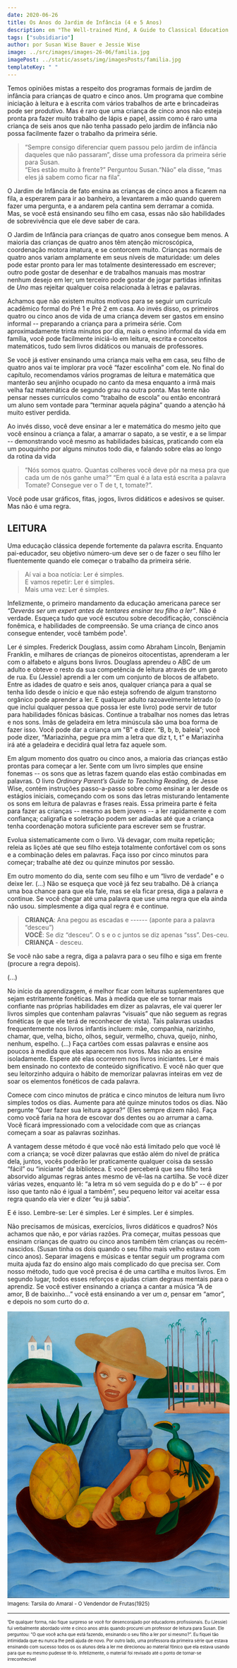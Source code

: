 ```yaml
---
date: 2020-06-26
title: Os Anos do Jardim de Infância (4 e 5 Anos)
description: em "The Well-trained Mind, A Guide to Classical Education at Home"
tags: ["subsidiario"]
author: por Susan Wise Bauer e Jessie Wise
image: ../src/images/images-26-06/familia.jpg
imagePost: ../static/assets/img/imagesPosts/familia.jpg
templateKey: " "
---
```


<p> Temos opiniões mistas a respeito dos programas formais de jardim de infância para crianças de quatro e cinco anos. Um programa que combine iniciação à leitura e à escrita com vários trabalhos de arte e brincadeiras pode ser produtivo. Mas é raro que uma criança de cinco anos não esteja pronta pra fazer muito trabalho de lápis e papel, assim como é raro uma criança de seis anos que não tenha passado pelo jardim de infância não possa facilmente fazer o trabalho da primeira série.

> “Sempre consigo diferenciar quem passou pelo jardim de infância daqueles que não passaram”, disse uma professora da primeira série para Susan.<br />“Eles estão muito à frente?” Perguntou Susan.“Não” ela disse, “mas eles já sabem como ficar na fila”.

<p> O Jardim de Infância de fato ensina as crianças de cinco anos a ficarem na fila, a esperarem para ir ao banheiro, a levantarem a mão quando querem fazer uma pergunta, e a andarem pela cantina sem derramar a comida. Mas, se você está ensinando seu filho em casa, essas não são habilidades de sobrevivência que ele deve saber de cara.
<p> O Jardim de Infância para crianças de quatro anos consegue bem menos. A maioria das crianças de quatro anos têm atenção microscópica, coordenação motora imatura, e se contorcem muito. Crianças normais de quatro anos variam amplamente em seus níveis de maturidade: um deles pode estar pronto para ler mas totalmente desinteressado em escrever; outro pode gostar de desenhar e de trabalhos manuais mas mostrar nenhum desejo em ler; um terceiro pode gostar de jogar partidas infinitas de <i>Uno</i> mas rejeitar qualquer coisa relacionada à letras e palavras. 
<p> Achamos que não existem muitos motivos para se seguir um currículo acadêmico formal do Pré 1 e Pré 2 em casa. Ao invés disso, os primeiros quatro ou cinco anos de vida de uma criança devem ser gastos em ensino informal -- preparando a criança para a primeira série. Com aproximadamente trinta minutos por dia, mais o  ensino informal da vida em família, você pode facilmente iniciá-lo em leitura, escrita e conceitos matemáticos, tudo sem livros didáticos ou manuais de professores. 
<p>Se você já estiver ensinando uma criança mais velha em casa, seu filho de quatro anos vai te implorar pra você “fazer escolinha” com ele. No final do capítulo, recomendamos vários programas de leitura e matemática que manterão seu anjinho ocupado no canto da mesa enquanto a irmã mais velha faz matemática de segundo grau na outra ponta. Mas tente não pensar nesses currículos como “trabalho de escola” ou então encontrará um aluno sem vontade para “terminar aquela página” quando a atenção há muito estiver perdida. 
<p>Ao invés disso, você deve ensinar a ler e matemática do mesmo jeito que você ensinou a criança a falar, a amarrar o sapato, a se vestir, e a se limpar -- demonstrando você mesmo as habilidades básicas, praticando com ela um pouquinho por alguns minutos todo dia, e falando sobre elas ao longo da rotina da vida

> “Nós somos quatro. Quantas colheres você deve pôr na mesa pra que cada um de nós ganhe uma?” “Em qual é a lata está escrita a palavra Tomate? Consegue ver o T de t, t, tomate?”.

<p>Você pode usar gráficos, fitas, jogos, livros didáticos e adesivos se quiser. Mas não é uma regra.

## LEITURA

Uma educação clássica depende fortemente da palavra escrita. Enquanto pai-educador, seu objetivo número-um deve ser o de fazer o seu filho ler fluentemente quando ele começar o trabalho da primeira série.

> Aí vai a boa notícia: Ler é simples.
> <br />E vamos repetir: Ler é simples.
> <br />Mais uma vez: Ler é simples.

<P> Infelizmente, o primeiro mandamento da educação americana parece ser <i>“Deverás ser um expert antes de tentares ensinar teu filho a ler”</i>. Não é verdade. Esqueça tudo que você escutou sobre decodificação, consciência fonêmica, e habilidades de compreensão. Se uma criança de cinco anos consegue entender, você também pode¹. 
<p>Ler é simples. Frederick Douglass, assim como Abraham Lincoln, Benjamin Franklin, e milhares de crianças de pioneiros oitocentistas, aprenderam a ler com o alfabeto e alguns bons livros. Douglass aprendeu o ABC de um adulto e obteve o resto da sua competência de leitura através de um garoto de rua. Eu (Jessie) aprendi a ler com um conjunto de blocos de alfabeto. Entre as idades de quatro e seis anos, qualquer criança para a qual se tenha lido desde o início e que não esteja sofrendo de algum transtorno orgânico pode aprender a ler. E qualquer adulto razoavelmente letrado (o que inclui qualquer pessoa que possa ler este livro) pode servir de tutor para habilidades fônicas básicas. Continue a trabalhar nos nomes das letras e nos sons. Ímãs de geladeira em letra minúscula são uma boa forma de fazer isso. Você pode dar a criança um "B" e dizer. “B, b, b, baleia”; você pode dizer, “Mariazinha, pegue pra mim a letra que diz t, t, t” e Mariazinha irá até a geladeira e decidirá qual letra faz aquele som. 
<p>Em algum momento dos quatro ou cinco anos, a maioria das crianças estão prontas para começar a ler. Sente com um livro simples que ensine fonemas -- os sons que as letras fazem quando elas estão combinadas em palavras. O livro <i>Ordinary Parent’s Guide to Teaching Reading</i>, de Jesse Wise, contém instruções passo-a-passo sobre como ensinar a ler desde os estágios iniciais, começando com os sons das letras misturando lentamente os sons em leitura de palavras e frases reais.  Essa primeira parte é feita para fazer as crianças -- mesmo as bem jovens -- a ler rapidamente e com confiança; caligrafia e soletração podem ser adiadas até que a criança tenha coordenação motora suficiente para escrever sem se frustrar. 
<p>Evolua sistematicamente com o livro. Vá devagar, com muita repetição; releia as lições até que seu filho esteja totalmente confortável com os sons e a combinação deles em palavras. Faça isso por cinco minutos para começar; trabalhe até dez ou quinze minutos por sessão.
<p>Em outro momento do dia, sente com seu filho e um “livro de verdade” e o deixe ler.  (...) Não se esqueça que você já fez seu trabalho. Dê à criança uma boa chance para que ela fale, mas se ela ficar presa, diga a palavra e continue. Se você chegar até uma palavra que use uma regra que ela ainda não usou. simplesmente a diga qual regra é e continue.

> **CRIANÇA**: Ana pegou as escadas e ------ (aponte para a palavra “desceu”)
> <br />**VOCÊ**: Se diz “desceu”. O s e o c juntos se diz apenas “sss”. Des-ceu.
> <br />**CRIANÇA** - desceu.

Se você não sabe a regra, diga a palavra para o seu filho e siga em frente (procure a regra depois).

(...)

No início da aprendizagem, é melhor ficar com leituras suplementares que sejam estritamente fonéticas. Mas à medida que ele se tornar mais confiante nas próprias habilidades em dizer as palavras, ele vai querer ler livros simples que contenham palavras “visuais” que não seguem as regras fonéticas (e que ele terá de reconhecer de vista). Tais palavras usadas frequentemente nos livros infantis incluem: mãe, companhia, narizinho, chamar, que, velha, bicho, olhos, seguir, vermelho, chuva, queijo, ninho, nenhum, espelho. (...) Faça cartões com essas palavras e ensine aos poucos à medida que elas aparecem nos livros. Mas não as ensine isoladamente. Espere até elas ocorrerem nos livros iniciantes. Ler é mais bem ensinado no contexto de conteúdo significativo. E você não quer que seu leitorzinho adquira o hábito de memorizar palavras inteiras em vez de soar os elementos fonéticos de cada palavra.

<p>Comece com cinco minutos de prática e cinco minutos de leitura num livro simples todos os dias. Aumente para até quinze minutos todos os dias. Não pergunte “Quer fazer sua leitura agora?” (Eles sempre dizem não). Faça como você faria na hora de escovar dos dentes ou ao arrumar a cama. Você ficará impressionado com a velocidade com que as crianças começam a soar as palavras sozinhas.
<p> A vantagem desse método é que você não está limitado pelo que você lê com a criança; se você dizer palavras que estão além do nível de prática dela, juntos, vocês poderão ler praticamente qualquer coisa da sessão “fácil” ou “iniciante” da biblioteca. E você perceberá que seu filho terá absorvido algumas regras antes mesmo de vê-las na cartilha. Se você dizer várias vezes, enquanto lê: “a letra m só vem seguida do p e do b” -- é por isso que tanto não é igual a também”, seu pequeno leitor vai aceitar essa regra quando ela vier e dizer “eu já sabia”.

<p>E é isso. Lembre-se: Ler é simples.
Ler é simples.
Ler é simples.
<p>Não precisamos de músicas, exercícios, livros didáticos e quadros? Nós achamos que não, e por várias razões.
Pra começar, muitas pessoas que ensinam crianças de quatro ou cinco anos também têm crianças ou recém-nascidos. (Susan tinha os dois quando o seu filho mais velho estava com cinco anos). Separar imagens e músicas e tentar seguir um programa com muita ajuda faz do ensino algo mais complicado do que precisa ser. Com nosso método, tudo que você precisa é de uma cartilha e muitos livros.
Em segundo lugar, todos esses reforços e ajudas criam degraus mentais para o aprendiz. Se você estiver ensinando a criança a cantar a música “A de amor, B de baixinho…” você está ensinando a ver um <i>a</i>, pensar em “amor”, e depois no som curto do <i>a</i>.

![familia](../src/images/images-26-06/tarsila.jpg)
<small>Imagens: Tarsila do Amaral - O Vendendor de Frutas(1925)

---

<small>¹De qualquer forma, não fique surpreso se você for desencorajado por educadores profissionais. Eu (Jessie) fui verbalmente abordado vinte e cinco anos atrás quando procurei um professor de leitura para Susan. Ele perguntou: “O que você acha que está fazendo, ensinando o seu filho a ler por si mesmo?”. Eu fiquei tão intimidada que eu nunca lhe pedi ajuda de novo. Por outro lado, uma professora da primeira série que estava ensinando com sucesso todos os os alunos dela a ler me direcionou ao material fônico que ela estava usando para que eu mesmo pudesse tê-lo. Infelizmente, o material foi revisado até o ponto de tornar-se irreconhecível
